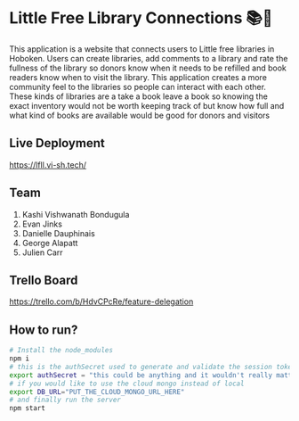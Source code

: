 # Little Free Library Connections 📚📘

This application is a website that connects users to Little free libraries in Hoboken. Users can create libraries, add comments to a library and rate the fullness of the library so donors know when it needs to be refilled and book readers know when to visit the library. This application creates a more community feel to the libraries so people can interact with each other. These kinds of libraries are a take a book leave a book so knowing the exact inventory would not be worth keeping track of but know how full and what kind of books are available would be good for donors and visitors

## Live Deployment

https://lfll.vi-sh.tech/

## Team

<ol>
  <li>Kashi Vishwanath Bondugula</li>
  <li>Evan Jinks</li>
  <li>Danielle Dauphinais</li>
  <li>George Alapatt</li>
  <li>Julien Carr</li>
</ol>

## Trello Board

https://trello.com/b/HdvCPcRe/feature-delegation

##

## How to run?

```sh
# Install the node_modules
npm i
# this is the authSecret used to generate and validate the session tokens
export authSecret = "this could be anything and it wouldn't really matter"
# if you would like to use the cloud mongo instead of local
export DB_URL="PUT_THE_CLOUD_MONGO_URL_HERE"
# and finally run the server
npm start
```
